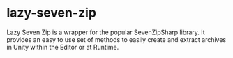 # lazy-seven-zip
Lazy Seven Zip is a wrapper for the popular SevenZipSharp library. It provides an easy to use set of methods to easily create and extract archives in Unity within the Editor or at Runtime.
